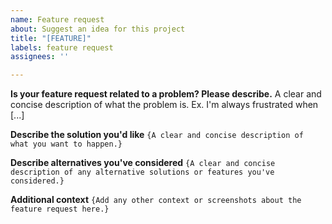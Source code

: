 ```yaml
---
name: Feature request
about: Suggest an idea for this project
title: "[FEATURE]"
labels: feature request
assignees: ''

---
```


**Is your feature request related to a problem? Please describe.**
A clear and concise description of what the problem is. Ex. I'm always frustrated when [...]

**Describe the solution you'd like**
`{A clear and concise description of what you want to happen.}`

**Describe alternatives you've considered**
`{A clear and concise description of any alternative solutions or features you've considered.}`

**Additional context**
`{Add any other context or screenshots about the feature request here.}`